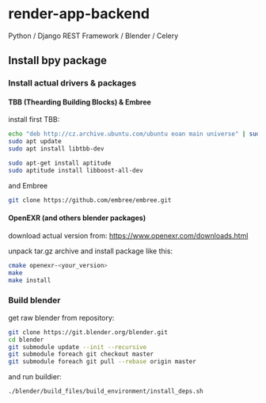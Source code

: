 # render-app-backend
Python / Django REST Framework / Blender / Celery

## Install bpy package

### Install actual drivers & packages

#### TBB (Thearding Building Blocks) & Embree

install first TBB:

```bash
echo "deb http://cz.archive.ubuntu.com/ubuntu eoan main universe" | sudo tee -a  /etc/apt/sources.list
sudo apt update
sudo apt install libtbb-dev

sudo apt-get install aptitude
sudo aptitude install libboost-all-dev
```

and Embree

```bash
git clone https://github.com/embree/embree.git
```

#### OpenEXR (and others blender packages)

download actual version from: https://www.openexr.com/downloads.html

unpack tar.gz archive and install package like this:

```bash
cmake openexr-<your_version>
make
make install
```

### Build blender

get raw blender from repository:

```bash
git clone https://git.blender.org/blender.git
cd blender
git submodule update --init --recursive
git submodule foreach git checkout master
git submodule foreach git pull --rebase origin master
```

and run buildier:

```bash
./blender/build_files/build_environment/install_deps.sh
```
